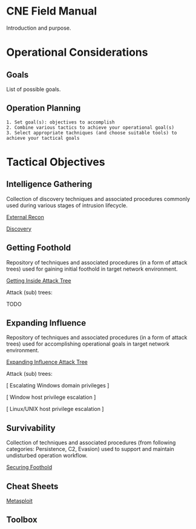 
# CNE Field Manual

Introduction and purpose.

# Operational Considerations

## Goals

List of possible goals.

## Operation Planning

```
1. Set goal(s): objectives to accomplish
2. Combine various tactics to achieve your operational goal(s)
3. Select appropriate tachniques (and choose suitable tools) to achieve your tactical goals
```

# Tactical Objectives

## Intelligence Gathering

Collection of discovery techniques and associated procedures commonly used during various stages of intrusion lifecycle.

[External Recon](Intelligence%20Gathering/README.md)

[Discovery](Discovery/README.md)

## Getting Foothold

Repository of techniques and associated procedures (in a form of attack trees) used for gaining initial foothold in target network environment.

[Getting Inside Attack Tree](Getting%20Inside/README.md)

Attack (sub) trees:

TODO

## Expanding Influence

Repository of techniques and associated procedures (in a form of attack trees) used for accomplishing operational goals in target network environment.

[Expanding Influence Attack Tree](Expand%20Influence/README.md)

Attack (sub) trees:

[ Escalating Windows domain privileges ]

[ Window host privilege escalation ]

[ Linux/UNIX host privilege escalation ]

## Survivability

Collection of techniques and associated procedures (from following categories: Persistence, C2, Evasion) used to support and maintain undisturbed operation workflow.

[Securing Foothold](Securing%20Foothold/README.md)

## Cheat Sheets

[Metasploit](cheat-sheets/metasploit.md)

## Toolbox
